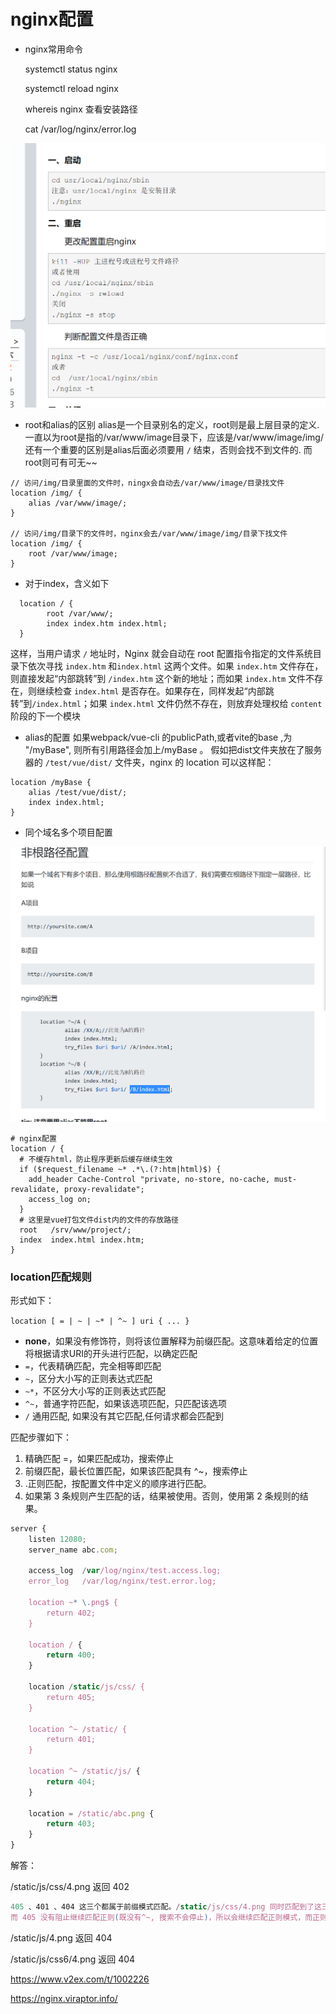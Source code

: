 # nginx配置
- nginx常用命令

   systemctl status nginx

   systemctl reload nginx

   whereis nginx 查看安装路径
   
   cat /var/log/nginx/error.log

![](../../public/2.png)
- root和alias的区别
alias是一个目录别名的定义，root则是最上层目录的定义.<br>
一直以为root是指的/var/www/image目录下，应该是/var/www/image/img/ <br>
还有一个重要的区别是alias后面必须要用 `/` 结束，否则会找不到文件的.  而root则可有可无~~
```
// 访问/img/目录里面的文件时，ningx会自动去/var/www/image/目录找文件
location /img/ {
    alias /var/www/image/;
}

// 访问/img/目录下的文件时，nginx会去/var/www/image/img/目录下找文件
location /img/ {
    root /var/www/image;
}
```

- 对于index，含义如下

```
  location / {
        root /var/www/;
        index index.htm index.html;
  }
```

这样，当用户请求 `/` 地址时，Nginx 就会自动在 root 配置指令指定的文件系统目录下依次寻找 `index.htm` 和`index.html` 这两个文件。如果 `index.htm` 文件存在，则直接发起“内部跳转”到 `/index.htm` 这个新的地址；而如果 `index.htm` 文件不存在，则继续检查 `index.html` 是否存在。如果存在，同样发起“内部跳转”到`/index.html`；如果 `index.html` 文件仍然不存在，则放弃处理权给 `content` 阶段的下一个模块

- alias的配置
如果webpack/vue-cli 的publicPath,或者vite的base ,为 "/myBase", 则所有引用路径会加上/myBase 。
假如把dist文件夹放在了服务器的 `/test/vue/dist/` 文件夹，nginx 的 location 可以这样配：

```
location /myBase {
    alias /test/vue/dist/;
    index index.html;
}
```


- 同个域名多个项目配置

![](../../public/1.png)



```
# nginx配置
location / {
  # 不缓存html，防止程序更新后缓存继续生效
  if ($request_filename ~* .*\.(?:htm|html)$) {
    add_header Cache-Control "private, no-store, no-cache, must-revalidate, proxy-revalidate";
    access_log on;
  }
  # 这里是vue打包文件dist内的文件的存放路径
  root   /srv/www/project/;
  index  index.html index.htm;
}
```

### location匹配规则

形式如下：

``location [ = | ~ | ~* | ^~ ] uri { ... }``

- **none**，如果没有修饰符，则将该位置解释为前缀匹配。这意味着给定的位置将根据请求URI的开头进行匹配，以确定匹配
- `=`，代表精确匹配，完全相等即匹配
- `~`，区分大小写的正则表达式匹配
- `~*`，不区分大小写的正则表达式匹配
- `^~`，普通字符匹配，如果该选项匹配，只匹配该选项
- `/` 通用匹配, 如果没有其它匹配,任何请求都会匹配到

匹配步骤如下：

1. 精确匹配 =，如果匹配成功，搜索停止
2. 前缀匹配，最长位置匹配，如果该匹配具有 ^~，搜索停止
3. .正则匹配，按配置文件中定义的顺序进行匹配。
4. 如果第 3 条规则产生匹配的话，结果被使用。否则，使用第 2 条规则的结果。



```js
server {
    listen 12080;
    server_name abc.com;

    access_log  /var/log/nginx/test.access.log;
    error_log   /var/log/nginx/test.error.log;

    location ~* \.png$ {
        return 402;
    }

    location / {
        return 400;
    }

    location /static/js/css/ {
        return 405;
    }

    location ^~ /static/ {
        return 401;
    }

    location ^~ /static/js/ {
        return 404;
    }

    location = /static/abc.png {
        return 403;
    }
}
```

解答：

/static/js/css/4.png 返回 402

```js
405 、401 、404 这三个都属于前缀模式匹配。/static/js/css/4.png 同时匹配到了这三个前缀模式，当同时匹配到多个前缀模式时，需要按最长匹配规则进行选取，即最终会命中 405 。
而 405 没有阻止继续匹配正则(既没有^~, 搜索不会停止)，所以会继续匹配正则模式，而正则模式就是 402 那个，所以会返回 402
```

/static/js/4.png 返回 404

/static/js/css6/4.png  返回 404

https://www.v2ex.com/t/1002226

https://nginx.viraptor.info/
